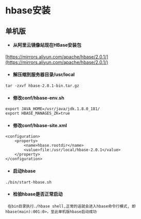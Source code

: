 # hbase安装

## 单机版

* #### 从阿里云镜像站现在HBase安装包
[https://mirrors.aliyun.com/apache/hbase/2.0.1/](https://mirrors.aliyun.com/apache/hbase/2.0.1/)

* #### 解压缩到服务器目录/usr/local
`tar -zxvf hbase-2.0.1-bin.tar.gz`

* #### 修改conf/hbase-env.sh
```
export JAVA_HOME=/usr/java/jdk.1.8.0_181/
export HBASE_MANAGES_ZK=true
```

* #### 修改conf/hbase-site.xml
```
<configuration>
	<property>
		<name>hbase.rootdir</name>
		<value>file:/usr/local/hbase-2.0.1</value>
	</property>
</configuration>
```

* #### 启动hbase
`./bin/start-hbase.sh`

* #### 检验hbase是否正常启动
` 在bin目录执行./hbase shell,正常的话就会进入hbase命令行模式, 即hbase(main):001:0>，至此单机版hbase启动成功`
 
